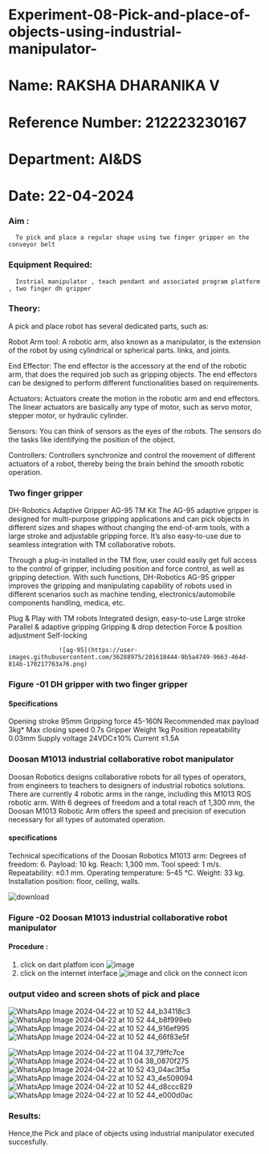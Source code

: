 # Experiment-08-Pick-and-place-of-objects-using-industrial-manipulator-
# Name: RAKSHA DHARANIKA V
# Reference Number: 212223230167
# Department: AI&DS
# Date: 22-04-2024
### Aim :
      To pick and place a regular shape using two finger gripper on the conveyor belt 
### Equipment Required: 
      Instrial manipulator , teach pendant and associated program platform , two finger dh gripper 
      
### Theory: 

A pick and place robot has several dedicated parts, such as:

Robot Arm tool: A robotic arm, also known as a manipulator, is the extension of the robot by using cylindrical or spherical parts. links, and joints.

End Effector: The end effector is the accessory at the end of the robotic arm, that does the required job such as gripping objects. The end effectors can be designed to perform different functionalities based on requirements.

Actuators: Actuators create the motion in the robotic arm and end effectors. The linear actuators are basically any type of motor, such as servo motor, stepper motor, or hydraulic cylinder.

Sensors: You can think of sensors as the eyes of the robots. The sensors do the tasks like identifying the position of the object.

Controllers: Controllers synchronize and control the movement of different actuators of a robot, thereby being the brain behind the smooth robotic operation.


### Two finger gripper 

DH-Robotics
Adaptive Gripper AG-95 TM Kit
The AG-95 adaptive gripper is designed for multi-purpose gripping applications and can pick objects in different sizes and shapes without changing the end-of-arm tools, with a large stroke and adjustable gripping force. It’s also easy-to-use due to seamless integration with TM collaborative robots.

Through a plug-in installed in the TM flow, user could easily get full access to the control of gripper, including position and force control, as well as gripping detection. With such functions, DH-Robotics AG-95 gripper improves the gripping and manipulating capability of robots used in different scenarios such as machine tending, electronics/automobile components handling, medica, etc.

Plug & Play with TM robots
Integrated design, easy-to-use
Large stroke
Parallel & adaptive gripping
Gripping & drop detection
Force & position adjustment
Self-locking

                  ![ag-95](https://user-images.githubusercontent.com/36288975/201618444-9b5a4749-9663-464d-814b-170217763a76.png)
### Figure -01 DH gripper with two finger gripper 

#### Specifications

Opening stroke	95mm
Gripping force 	45-160N
Recommended max payload	3kg*
Max closing speed	0.7s
Gripper Weight	1kg
Position repeatability	0.03mm
Supply voltage	24VDC±10%
Current	≤1.5A



### Doosan M1013 industrial collaborative robot manipulator 
Doosan Robotics designs collaborative robots for all types of operators, from engineers to teachers to designers of industrial robotics solutions. There are currently 4 robotic arms in the range, including this M1013 ROS robotic arm. With 6 degrees of freedom and a total reach of 1,300 mm, the Doosan M1013 Robotic Arm offers the speed and precision of execution necessary for all types of automated operation.

#### specifications 
Technical specifications of the Doosan Robotics M1013 arm:
Degrees of freedom: 6.
Payload: 10 kg.
Reach: 1,300 mm.
Tool speed: 1 m/s.
Repeatability: ±0.1 mm.
Operating temperature: 5–45 °C.
Weight: 33 kg.
Installation position: floor, ceiling, walls.



![download](https://user-images.githubusercontent.com/36288975/201624230-89cc83ff-cecd-49ea-84c6-c67066e9d157.jpg)

### Figure -02 Doosan M1013 industrial collaborative robot manipulator 

#### Procedure : 

1. click on dart platfom icon ![image](https://user-images.githubusercontent.com/36288975/201621038-f1248586-5c20-40fd-8a74-68c7d8b44939.png)
2. click on the internet interface 
![image](https://user-images.githubusercontent.com/36288975/201621235-3b8b46a9-3c19-4207-9ea2-6a7954eb6135.png)
and click on the connect icon 



















### output video and screen shots of pick and place 


![WhatsApp Image 2024-04-22 at 10 52 44_b34118c3](https://github.com/AshwinAkash24/Experiment-08-Pick-and-place-of-objects-using-industrial-manipulator-/assets/144979248/f3b1bccf-3b0e-4ae1-b140-c78cdd84f760)
![WhatsApp Image 2024-04-22 at 10 52 44_b8f999eb](https://github.com/AshwinAkash24/Experiment-08-Pick-and-place-of-objects-using-industrial-manipulator-/assets/144979248/d32183c3-2ac0-4b0c-b084-c0d618b6e4e3)
![WhatsApp Image 2024-04-22 at 10 52 44_916ef995](https://github.com/AshwinAkash24/Experiment-08-Pick-and-place-of-objects-using-industrial-manipulator-/assets/144979248/c3ef86f0-95dc-4f7d-bc00-7d8142a11d87)
![WhatsApp Image 2024-04-22 at 10 52 44_66f83e5f](https://github.com/AshwinAkash24/Experiment-08-Pick-and-place-of-objects-using-industrial-manipulator-/assets/144979248/544394d2-2591-46f5-9dd6-b4e12b053f5d)


![WhatsApp Image 2024-04-22 at 11 04 37_79ffc7ce](https://github.com/AshwinAkash24/Experiment-08-Pick-and-place-of-objects-using-industrial-manipulator-/assets/144979248/48fb0bed-2189-4d85-b845-544324bb597f)
![WhatsApp Image 2024-04-22 at 11 04 38_0870f275](https://github.com/AshwinAkash24/Experiment-08-Pick-and-place-of-objects-using-industrial-manipulator-/assets/144979248/89c0d937-cc43-4ef3-a878-4bc589dbfb30)
![WhatsApp Image 2024-04-22 at 10 52 43_04ac3f5a](https://github.com/AshwinAkash24/Experiment-08-Pick-and-place-of-objects-using-industrial-manipulator-/assets/144979248/57b98911-d1ca-4c24-9e12-310227c712da)
![WhatsApp Image 2024-04-22 at 10 52 43_4e509094](https://github.com/AshwinAkash24/Experiment-08-Pick-and-place-of-objects-using-industrial-manipulator-/assets/144979248/52555d99-2aa6-46c2-b082-e34927906d0c)
![WhatsApp Image 2024-04-22 at 10 52 44_d8ccc829](https://github.com/AshwinAkash24/Experiment-08-Pick-and-place-of-objects-using-industrial-manipulator-/assets/144979248/bd1e6c90-43e3-42d4-a496-66275815c2dc)
![WhatsApp Image 2024-04-22 at 10 52 44_e000d0ac](https://github.com/AshwinAkash24/Experiment-08-Pick-and-place-of-objects-using-industrial-manipulator-/assets/144979248/35ab16db-2870-45ea-b45e-ac9395033d64)







### Results: 

Hence,the Pick and place of objects using industrial manipulator executed succesfully.





